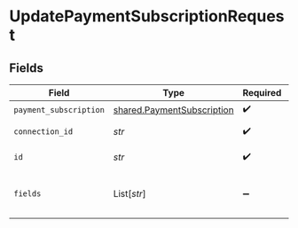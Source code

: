 # UpdatePaymentSubscriptionRequest


## Fields

| Field                                                                    | Type                                                                     | Required                                                                 | Description                                                              |
| ------------------------------------------------------------------------ | ------------------------------------------------------------------------ | ------------------------------------------------------------------------ | ------------------------------------------------------------------------ |
| `payment_subscription`                                                   | [shared.PaymentSubscription](../../models/shared/paymentsubscription.md) | :heavy_check_mark:                                                       | N/A                                                                      |
| `connection_id`                                                          | *str*                                                                    | :heavy_check_mark:                                                       | ID of the connection                                                     |
| `id`                                                                     | *str*                                                                    | :heavy_check_mark:                                                       | ID of the Subscription                                                   |
| `fields`                                                                 | List[*str*]                                                              | :heavy_minus_sign:                                                       | Comma-delimited fields to return                                         |